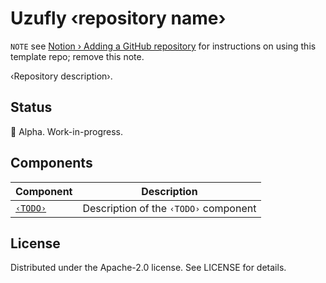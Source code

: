 # Uzufly ‹repository name›

`NOTE` see [Notion › Adding a GitHub repository](https://www.notion.so/uzufly/Adding-a-GitHub-repository-26cf188fe88e4717bf61df55eadf9ea1?pvs=4#b688eb6df75648cb8f1a7cb032a6c30a) for instructions on using this template repo; remove this note.

‹Repository description›.

## Status

🚧 Alpha. Work-in-progress.

## Components

|Component|Description|
|---|---|
|[`‹TODO›`](TODO)|Description of the `‹TODO›` component|

## License

Distributed under the Apache-2.0 license. See LICENSE for details.
